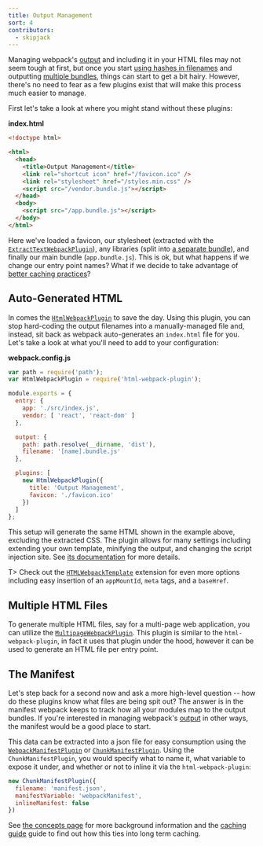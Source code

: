 ```yaml
---
title: Output Management
sort: 4
contributors:
  - skipjack
---
```


Managing webpack's [output](/configuration/output) and including it in your HTML files may not seem tough at first, but once you start [using hashes in filenames](/guides/caching) and outputting [multiple bundles](/guides/code-splitting-libraries), things can start to get a bit hairy. However, there's no need to fear as a few plugins exist that will make this process much easier to manage.

First let's take a look at where you might stand without these plugins:

__index.html__

``` html
<!doctype html>

<html>
  <head>
    <title>Output Management</title>
    <link rel="shortcut icon" href="/favicon.ico" />
    <link rel="stylesheet" href="/styles.min.css" />
    <script src="/vendor.bundle.js"></script>
  </head>
  <body>
    <script src="/app.bundle.js"></script>
  </body>
</html>
```

Here we've loaded a favicon, our stylesheet (extracted with the [`ExtractTextWebpackPlugin`](/plugins/extract-text-webpack-plugin)), any libraries (split into [a separate bundle](/guides/code-splitting)), and finally our main bundle (`app.bundle.js`). This is ok, but what happens if we change our entry point names? What if we decide to take advantage of [better caching practices](/guides/caching)?


## Auto-Generated HTML

In comes the [`HtmlWebpackPlugin`](/plugins/html-webpack-plugin) to save the day. Using this plugin, you can stop hard-coding the output filenames into a manually-managed file and, instead, sit back as webpack auto-generates an `index.html` file for you. Let's take a look at what you'll need to add to your configuration:

__webpack.config.js__

``` js
var path = require('path');
var HtmlWebpackPlugin = require('html-webpack-plugin');

module.exports = {
  entry: {
    app: './src/index.js',
    vendor: [ 'react', 'react-dom' ]
  },

  output: {
    path: path.resolve(__dirname, 'dist'),
    filename: '[name].bundle.js'
  },

  plugins: [
    new HtmlWebpackPlugin({
      title: 'Output Management',
      favicon: './favicon.ico'
    })
  ]
};
```

This setup will generate the same HTML shown in the example above, excluding the extracted CSS. The plugin allows for many settings including extending your own template, minifying the output, and changing the script injection site. See [its documentation](/plugins/html-webpack-plugin) for more details.

T> Check out the [`HTMLWebpackTemplate`](https://github.com/jaketrent/html-webpack-template) extension for even more options including easy insertion of an `appMountId`, `meta` tags, and a `baseHref`.


## Multiple HTML Files

To generate multiple HTML files, say for a multi-page web application, you can utilize the [`MultipageWebpackPlugin`](https://github.com/mutualofomaha/multipage-webpack-plugin). This plugin is similar to the `html-webpack-plugin`, in fact it uses that plugin under the hood, however it can be used to generate an HTML file per entry point.


## The Manifest

Let's step back for a second now and ask a more high-level question -- how do these plugins know what files are being spit out? The answer is in the manifest webpack keeps to track how all your modules map to the output bundles. If you're interested in managing webpack's [output](/configuration/output) in other ways, the manifest would be a good place to start.

This data can be extracted into a json file for easy consumption using the [`WebpackManifestPlugin`](https://github.com/danethurber/webpack-manifest-plugin) or [`ChunkManifestPlugin`](https://github.com/soundcloud/chunk-manifest-webpack-plugin). Using the `ChunkManifestPlugin`, you would specify what to name it, what variable to expose it under, and whether or not to inline it via the `html-webpack-plugin`:

``` js
new ChunkManifestPlugin({
  filename: 'manifest.json',
  manifestVariable: 'webpackManifest',
  inlineManifest: false
})
```

See [the concepts page](/concepts/manifest) for more background information and the [caching guide](/guides/caching) guide to find out how this ties into long term caching.

